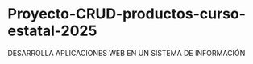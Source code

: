 # Proyecto-CRUD-productos-curso-estatal-2025
DESARROLLA APLICACIONES WEB EN UN SISTEMA DE INFORMACIÓN
